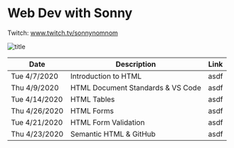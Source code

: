 # Web Dev with Sonny

Twitch: www.twitch.tv/sonnynomnom

![title](https://github.com/sonnynomnom/web-dev-with-sonny/blob/master/logo.gif)

| Date | Description | Link |
| --- | --- | --- |
| Tue 4/7/2020 | Introduction to HTML | asdf |
| Thu 4/9/2020 | HTML Document Standards & VS Code| asdf |
| Tue 4/14/2020 | HTML Tables | asdf |
| Thu 4/26/2020 | HTML Forms | asdf |
| Tue 4/21/2020 | HTML Form Validation | asdf |
| Thu 4/23/2020 | Semantic HTML & GitHub | asdf |
